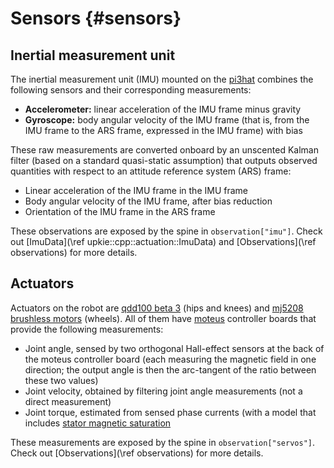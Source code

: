 # Sensors {#sensors}

## Inertial measurement unit

The inertial measurement unit (IMU) mounted on the [pi3hat](https://mjbots.com/products/mjbots-pi3hat-r4-5) combines the following sensors and their corresponding measurements:

- **Accelerometer:** linear acceleration of the IMU frame minus gravity
- **Gyroscope:** body angular velocity of the IMU frame (that is, from the IMU frame to the ARS frame, expressed in the IMU frame) with bias

These raw measurements are converted onboard by an unscented Kalman filter (based on a standard quasi-static assumption) that outputs observed quantities with respect to an attitude reference system (ARS) frame:

- Linear acceleration of the IMU frame in the IMU frame
- Body angular velocity of the IMU frame, after bias reduction
- Orientation of the IMU frame in the ARS frame

These observations are exposed by the spine in `observation["imu"]`. Check out [ImuData](\ref upkie::cpp::actuation::ImuData) and [Observations](\ref observations) for more details.

## Actuators

Actuators on the robot are [qdd100 beta 3](https://mjbots.com/products/qdd100-beta-3) (hips and knees) and [mj5208 brushless motors](https://mjbots.com/products/mj5208) (wheels). All of them have [moteus](https://mjbots.com/products/moteus-r4-11) controller boards that provide the following measurements:

- Joint angle, sensed by two orthogonal Hall-effect sensors at the back of the moteus controller board (each measuring the magnetic field in one direction; the output angle is then the arc-tangent of the ratio between these two values)
- Joint velocity, obtained by filtering joint angle measurements (not a direct measurement)
- Joint torque, estimated from sensed phase currents (with a model that includes [stator magnetic saturation](https://jpieper.com/2020/07/31/dealing-with-stator-magnetic-saturation/)

These measurements are exposed by the spine in `observation["servos"]`. Check out [Observations](\ref observations) for more details.
